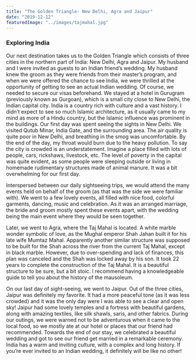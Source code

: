 ```yaml
---
title: "The Golden Triangle- New Delhi, Agra and Jaipur"
date: "2019-12-12"
featuredImage: "../images/tajmahal.jpg"
---
```

### Exploring India


Our next destination takes us to the Golden Triangle which consists of three cities in the northern part of India: New Delhi, Agra and Jaipur. My husband and I were invited as guests to an Indian friend’s wedding. My husband knew the groom as they were friends from their master’s program, and when we were offered the chance to see India, we were thrilled at the opportunity of getting to see an actual Indian wedding. Of course, we needed to secure our visas beforehand. We stayed at a hotel in Gurugram (previously known as Gurgoan), which is a small city close to New Delhi, the Indian capital city. India is a country rich with culture and a vast history. I didn’t expect to see so much Islamic architecture, as it usually came to my mind as more of a Hindu country, but the Islamic influence was prominent in the buildings. Our first day was spent seeing the sights in New Delhi. We visited Qutub Minar, India Gate, and the surrounding area. The air quality is quite poor in New Delhi, and breathing in the smog was uncomfortable. By the end of the day, my throat would burn due to the heavy pollution. To say the city is crowded is an understatement. Imagine a place filled with lots of people, cars, rickshaws, livestock, etc. The level of poverty in the capital was quite evident, as some people were sleeping outside or living in homemade rudimentary structures made of animal manure. It was a bit overwhelming for our first day. 

Interspersed between our daily sightseeing trips, we would attend the many events held on behalf of the groom (as that was the side we were familiar with). We went to a few lovely events, all filled with nice food, colorful garments, dancing, music and celebration. As it was an arranged marriage, the bride and groom mostly spent these events apart, with the wedding being the main event where they would be seen together. 

Later, we went to Agra, where the Taj Mahal is located. A white marble wonder symbolic of love, as the Mughal emperor Shah Jahan built it for his late wife Mumtaz Mahal. Apparently another similar structure was supposed to be built for the Shah across the river from the current Taj Mahal, except in black marble. However, due to over-spending and lack of finances, this plan was canceled and the Shah was locked away by his son. It took 22 years to complete the construction of the Taj Mahal. It is a beautiful structure to be sure, but a bit stoic. I recommend having a knowledgeable guide to tell you about the history of the mausoleum.

On our last day of sight-seeing, we went to Jaipur. Out of the three cities, Jaipur was definitely my favorite. It had a more peaceful tone (as it was less crowded) and it was the only day were I was able to see a clear and open sky! Jaipur had some lovely temples and a fortress with beautiful gardens, along with amazing textiles, like silk shawls, saris, and other fabrics. During our outings, we were warned not to be adventurous when it came to the local food, so we mostly ate at our hotel or places that our friend had recommended. Towards the end of our stay, we celebrated a beautiful wedding and got to see our friend get married in a remarkable ceremony. India has a warm and inviting culture, with a complex and long history. If you’re ever invited to an Indian wedding, it definitely will be like no other! 
